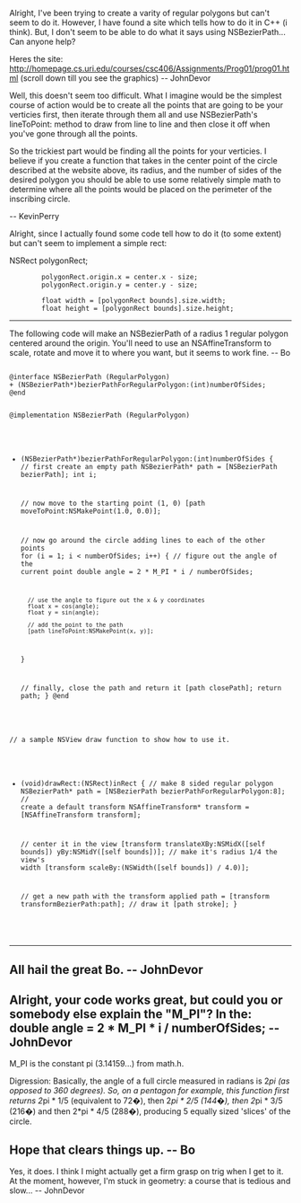 

Alright, I've been trying to create a varity of regular polygons but can't seem to do it. However, I have found a site which tells how to do it in C++ (i think). But, I don't seem to be able to do what it says using NSBezierPath... Can anyone help?

Heres the site: http://homepage.cs.uri.edu/courses/csc406/Assignments/Prog01/prog01.html
(scroll down till you see the graphics)
-- JohnDevor

Well, this doesn't seem too difficult. What I imagine would be the simplest course of action would be to create all the points that are going to be your verticies first, then iterate through them all and use NSBezierPath's lineToPoint: method to draw from line to line and then close it off when you've gone through all the points.

So the trickiest part would be finding all the points for your verticies. I believe if you create a function that takes in the center point of the circle described at the website above, its radius, and the number of sides of the desired polygon you should be able to use some relatively simple math to determine where all the points would be placed on the perimeter of the inscribing circle.

-- KevinPerry

Alright, since I actually found some code tell how to do it (to some extent) but can't seem to implement a simple rect:
    
NSRect polygonRect;
            
            polygonRect.origin.x = center.x - size;
            polygonRect.origin.y = center.y - size;
            
            float width = [polygonRect bounds].size.width;
            float height = [polygonRect bounds].size.height;


----

The following code will make an NSBezierPath of a radius 1 regular polygon centered around the origin.  You'll need to use an NSAffineTransform to scale, rotate and move it to where you want, but it seems to work fine. -- Bo
    
<code>
@interface NSBezierPath (RegularPolygon)
+ (NSBezierPath*)bezierPathForRegularPolygon:(int)numberOfSides;
@end

@implementation NSBezierPath (RegularPolygon)
+ (NSBezierPath*)bezierPathForRegularPolygon:(int)numberOfSides
{
	// first create an empty path
	NSBezierPath* path = [NSBezierPath bezierPath];
	int i;

	// now move to the starting point (1, 0)
	[path moveToPoint:NSMakePoint(1.0, 0.0)];

	// now go around the circle adding lines to each of the other points
	for (i = 1; i < numberOfSides; i++) {
		// figure out the angle of the current point
		double angle = 2 * M_PI * i  / numberOfSides;

		// use the angle to figure out the x & y coordinates
		float x = cos(angle);
		float y = sin(angle);

		// add the point to the path
		[path lineToPoint:NSMakePoint(x, y)];
	}

	// finally, close the path and return it
	[path closePath];
	return path;
}
@end

// a sample NSView draw function to show how to use it.
- (void)drawRect:(NSRect)inRect
{
	// make 8 sided regular polygon
	NSBezierPath* path = [NSBezierPath bezierPathForRegularPolygon:8];
	// create a default transform
	NSAffineTransform* transform = [NSAffineTransform transform];

	// center it in the view
	[transform translateXBy:NSMidX([self bounds]) yBy:NSMidY([self bounds])];
	// make it's radius 1/4 the view's width
	[transform scaleBy:(NSWidth([self bounds]) / 4.0)];

	// get a new path with the transform applied
	path = [transform transformBezierPath:path];
	// draw it
	[path stroke];
}

</code>

----
All hail the great Bo. -- JohnDevor
----
Alright, your code works great, but could you or somebody else explain the "M_PI"? In the:     double angle = 2 * M_PI * i  / numberOfSides;
-- JohnDevor
----
M_PI is the constant pi (3.14159...) from math.h.

Digression: Basically, the angle of a full circle measured in radians is 2*pi (as opposed to 360 degrees).  So, on a pentagon for example, this function first returns 2*pi * 1/5 (equivalent to 72�), then 2*pi * 2/5 (144�), then 2*pi * 3/5 (216�) and then 2*pi * 4/5 (288�), producing 5 equally sized 'slices' of the circle.  

Hope that clears things up.  -- Bo
----
Yes, it does. I think I might actually get a firm grasp on trig when I get to it. At the moment, however, I'm stuck in geometry: a course that is tedious and  slow... -- JohnDevor
